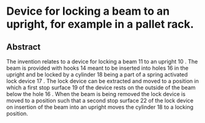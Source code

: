 # Device for locking a beam to an upright, for example in a pallet rack.

## Abstract
The invention relates to a device for locking a beam 11 to an upright 10 . The beam is provided with hooks 14 meant to be inserted into holes 16 in the upright and be locked by a cylinder 18 being a part of a spring activated lock device 17 . The lock device can be extracted and moved to a position in which a first stop surface 19 of the device rests on the outside of the beam below the hole 16 . When the beam is being removed the lock device is moved to a position such that a second stop surface 22 of the lock device on insertion of the beam into an upright moves the cylinder 18 to a locking position.